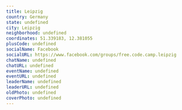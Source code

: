 ```yaml
---
title: Leipzig
country: Germany
state: undefined
city: Leipzig
neighborhood: undefined
coordinates: 51.339183, 12.381055
plusCode: undefined
socialName: Facebook
socialURL: https://www.facebook.com/groups/free.code.camp.leipzig
chatName: undefined
chatURL: undefined
eventName: undefined
eventURL: undefined
leaderName: undefined
leaderURL: undefined
oldPhoto: undefined
coverPhoto: undefined
---
```

